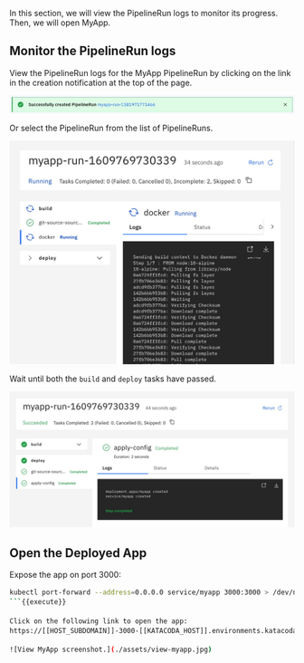 In this section, we will view the PipelineRun logs to monitor its progress.
Then, we will open MyApp.

## Monitor the PipelineRun logs

View the PipelineRun logs for the MyApp PipelineRun by clicking on the link in
the creation notification at the top of the page.

![PipelineRun creation notification screenshot.](./assets/pipeline-run-created-notification.jpg)

Or select the PipelineRun from the list of PipelineRuns.

![View the running PipelineRun logs for MyApp screenshot.](./assets/pipeline-run-running.jpg)

Wait until both the `build` and `deploy` tasks have passed.

![View the completed PipelineRun logs for MyApp screenshot.](./assets/pipeline-run-completed.jpg)

## Open the Deployed App

Expose the app on port 3000:
```bash
kubectl port-forward --address=0.0.0.0 service/myapp 3000:3000 > /dev/null 2>&1 &
```{{execute}}

Click on the following link to open the app:
https://[[HOST_SUBDOMAIN]]-3000-[[KATACODA_HOST]].environments.katacoda.com/

![View MyApp screenshot.](./assets/view-myapp.jpg)
